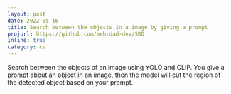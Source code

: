 ```yaml
---
layout: post
date: 2022-05-16
title: Search between the objects in a image by giving a prompt
projurl: https://github.com/mehrdad-dev/SBO
inline: true
category: cv
---
```


Search between the objects of an image using YOLO and CLIP. You give a prompt about an object in an image, then the model will cut the region of the detected object based on your prompt.

